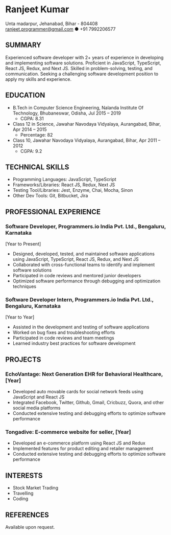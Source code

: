 # Ranjeet Kumar
Unta madarpur, Jehanabad, Bihar - 804408\
ranjeet.programmer@gmail.com ● +91 7992206577

## SUMMARY
Experienced software developer with 2+ years of experience in developing and implementing software solutions. Proficient in JavaScript, TypeScript, React JS, Redux, and Next JS. Skilled in problem-solving, testing, and communication. Seeking a challenging software development position to apply my skills and experience.

## EDUCATION
- B.Tech in Computer Science Engineering, Nalanda Institute Of Technology, Bhubaneswar, Odisha, Jul 2015 – 2019
  - CGPA: 8.31
- Class 12 in Science, Jawahar Navodaya Vidyalaya, Aurangabad, Bihar, Apr 2014 – 2015
  - Percentage: 82
- Class 10, Jawahar Navodaya Vidyalaya, Aurangabad, Bihar, Apr 2011 – 2012
  - CGPA: 9.2

## TECHNICAL SKILLS
- Programming Languages: JavaScript, TypeScript
- Frameworks/Libraries: React JS, Redux, Next JS
- Testing Tool/Libraries: Jest, Enzyme, Chai, Mocha, Sinon
- Other Dev Tools: Git, Bitbucket, Jira

## PROFESSIONAL EXPERIENCE
### Software Developer, Programmers.io India Pvt. Ltd., Bengaluru, Karnataka
[Year to Present]
- Designed, developed, tested, and maintained software applications using JavaScript, TypeScript, React JS, Redux, and Next JS
- Collaborated with cross-functional teams to identify and implement software solutions
- Participated in code reviews and mentored junior developers
- Optimized software performance through debugging and optimization techniques

### Software Developer Intern, Programmers.io India Pvt. Ltd., Bengaluru, Karnataka
[Year to Year]
- Assisted in the development and testing of software applications
- Worked on bug fixes and troubleshooting efforts
- Participated in code reviews and team meetings
- Learned industry best practices for software development

## PROJECTS
### EchoVantage: Next Generation EHR for Behavioral Healthcare, [Year]
- Developed auto movable cards for social network feeds using JavaScript and React JS
- Integrated Facebook, Twitter, Github, Gmail, Cricbuzz, Quora, and other social media platforms
- Conducted extensive testing and debugging efforts to optimize software performance

### Tongadive: E-commerce website for seller, [Year]
- Developed an e-commerce platform using React JS and Redux
- Implemented features for product editing and retailer management
- Conducted extensive testing and debugging efforts to optimize software performance

## INTERESTS
- Stock Market Trading
- Travelling
- Coding

## REFERENCES
Available upon request.

